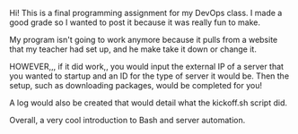 Hi!
This is a final programming assignment for my DevOps class.
I made a good grade so I wanted to post it because it was really fun to make.

My program isn't going to work anymore because it pulls from a website that my teacher had set up, and he make take it down or change it.

HOWEVER,,, if it did work,,
you would input the external IP of a server that you wanted to startup and an ID for the type of server it would be.
Then the setup, such as downloading packages, would be completed for you!

A log would also be created that would detail what the kickoff.sh script did.

Overall, a very cool introduction to Bash and server automation.
